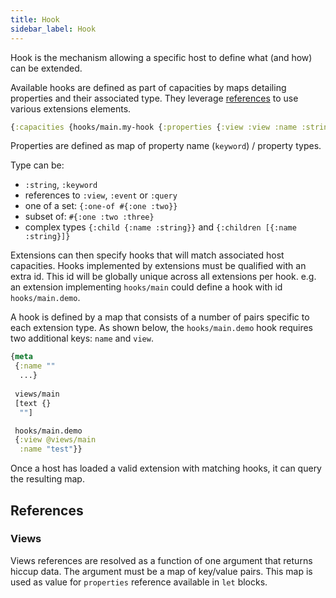 ```yaml
---
title: Hook
sidebar_label: Hook
---
```


Hook is the mechanism allowing a specific host to define what (and how) can be extended.

Available hooks are defined as part of capacities by maps detailing properties and their associated type. They leverage [references](Reference) to use various extensions elements.

```clojure
{:capacities {hooks/main.my-hook {:properties {:view :view :name :string}}}}
```

Properties are defined as map of property name (`keyword`) / property types.

Type can be:

* `:string`, `:keyword`
* references to `:view`, `:event` or `:query`
* one of a set: `{:one-of #{:one :two}}`
* subset of: `#{:one :two :three}`
* complex types `{:child {:name :string}}` and `{:children [{:name :string}]}`

Extensions can then specify hooks that will match associated host capacities.
Hooks implemented by extensions must be qualified with an extra id. This id will be globally unique across all extensions per hook.
e.g. an extension implementing `hooks/main` could define a hook with id `hooks/main.demo`.

A hook is defined by a map that consists of a number of pairs specific to each extension type. As shown below, the `hooks/main.demo` hook requires two additional keys: `name` and `view`.

```clojure
{meta
 {:name ""
  ...}
 
 views/main
 [text {}
  ""]

 hooks/main.demo
 {:view @views/main
  :name "test"}}
```

Once a host has loaded a valid extension with matching hooks, it can query the resulting map.

## References

### Views

Views references are resolved as a function of one argument that returns hiccup data.
The argument must be a map of key/value pairs. This map is used as value for `properties` reference available in `let` blocks.
